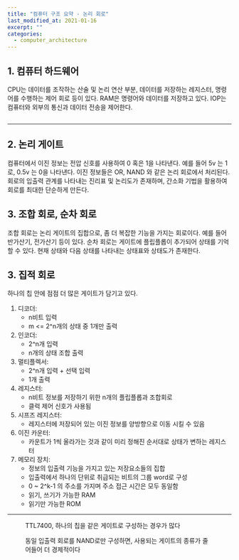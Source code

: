 ```yaml
---
title: "컴퓨터 구조 요약 - 논리 회로"
last_modified_at: 2021-01-16
excerpt: ""
categories:
  - computer_architecture
---
```


## 1. 컴퓨터 하드웨어
CPU는 데이터를 조작하는 산술 및 논리 연산 부분, 데이터를 저장하는 레지스터, 명령어를 수행하는 제어 회로 등이 있다. 
RAM은 명령어와 데이터를 저장하고 있다. IOP는 컴퓨터와 외부의 통신과 데이터 전송을 제어한다.

<figure>
	<img src="{{ '/assets/img/2021-01-15-computer_architecture_logic_circuit/1.png' }}" alt=""> 
</figure>

---

## 2. 논리 게이트
컴퓨터에서 이진 정보는 전압 신호를 사용하여 0 혹은 1을 나타낸다. 예를 들어 5v 는 1로, 0.5v 는 0을 나타낸다. 
이진 정보들은 OR, NAND 와 같은 논리 회로에서 처리된다. 회로의 입출력 관계를 나타내는 진리표 및 논리도가 존재하며, 
간소화 기법을 활용하여 회로를 최대한 단순하게 만든다.

## 3. 조합 회로, 순차 회로
조합 회로는 논리 게이트의 집합으로, 좀 더 복잡한 기능을 가지는 회로이다. 예를 들어 반가산기, 전가산기 등이 있다. 
순차 회로는 게이트에 플립플롭이 추가되어 상태를 기억할 수 있다. 현재 상태와 다음 상태를 나타내는 상태표와 상태도가 존재한다. 

## 3. 집적 회로
하나의 칩 안에 점점 더 많은 게이트가 담기고 있다.
1. 디코더:
	- n비트 입력
	- m <= 2^n개의 상태 중 1개만 출력
2. 인코더:
	- 2^n개 입력
	- n개의 상태 조합 출력
3. 멀티플렉서:
	- 2^n개 입력 + 선택 입력
	- 1개 출력
4. 레지스터:
	- n비트 정보를 저장하기 위한 n개의 플립플롭과 조합회로
	- 클럭 제어 신호가 사용됨
5. 시프즈 레지스터:
	- 레지스터에 저장되어 있는 이진 정보를 양방향으로 이동 시킬 수 있음
6. 이진 카운터:
	- 카운트가 1씩 올라가는 것과 같이 미리 정해진 순서대로 상태가 변하는 레지스터
7. 메모리 장치:
	- 정보의 입출력 기능을 가지고 있는 저장요소들의 집합
	- 입출력에서 하나의 단위로 취급되는 비트의 그룹 word로 구성
	- 0 ~ 2^k-1 의 주소를 가지며 주소 접근 시간은 모두 동일함
	- 읽기, 쓰기가 가능한 RAM
	- 읽기만 가능한 ROM

---

<figure>
	<img src="{{ '/assets/img/2021-01-15-computer_architecture_logic_circuit/2.png' }}" alt=""> 
	<figcaption>TTL7400,  하나의 칩을 같은 게이트로 구성하는 경우가 많다</figcaption>
</figure>

<figure>
	<img src="{{ '/assets/img/2021-01-15-computer_architecture_logic_circuit/3.png' }}" alt=""> 
	<figcaption>동일 입출력 회로를 NAND로만 구성하면, 사용되는 게이트의 종류가 줄어들어 더 경제적이다</figcaption>
</figure>
